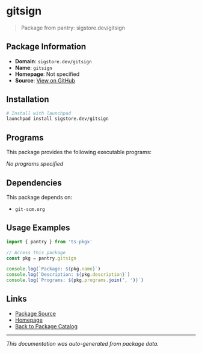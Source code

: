 # gitsign

> Package from pantry: sigstore.dev/gitsign

## Package Information

- **Domain**: `sigstore.dev/gitsign`
- **Name**: `gitsign`
- **Homepage**: Not specified
- **Source**: [View on GitHub](https://github.com/pkgxdev/pantry/tree/main/projects/sigstore.dev/gitsign/package.yml)

## Installation

```bash
# Install with launchpad
launchpad install sigstore.dev/gitsign
```

## Programs

This package provides the following executable programs:

*No programs specified*

## Dependencies

This package depends on:

- `git-scm.org`

## Usage Examples

```typescript
import { pantry } from 'ts-pkgx'

// Access this package
const pkg = pantry.gitsign

console.log(`Package: ${pkg.name}`)
console.log(`Description: ${pkg.description}`)
console.log(`Programs: ${pkg.programs.join(', ')}`)
```

## Links

- [Package Source](https://github.com/pkgxdev/pantry/tree/main/projects/sigstore.dev/gitsign/package.yml)
- [Homepage](#)
- [Back to Package Catalog](../../../package-catalog.md)

---

*This documentation was auto-generated from package data.*
